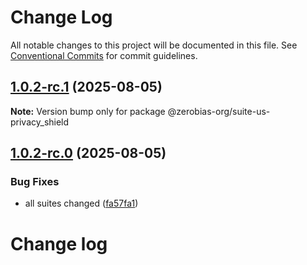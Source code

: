 # Change Log

All notable changes to this project will be documented in this file.
See [Conventional Commits](https://conventionalcommits.org) for commit guidelines.

## [1.0.2-rc.1](https://github.com/zerobias-org/suite/compare/@zerobias-org/suite-us-privacy_shield@1.0.2-rc.0...@zerobias-org/suite-us-privacy_shield@1.0.2-rc.1) (2025-08-05)

**Note:** Version bump only for package @zerobias-org/suite-us-privacy_shield





## [1.0.2-rc.0](https://github.com/zerobias-org/suite/compare/@zerobias-org/suite-us-privacy_shield@1.0.1...@zerobias-org/suite-us-privacy_shield@1.0.2-rc.0) (2025-08-05)


### Bug Fixes

* all suites changed ([fa57fa1](https://github.com/zerobias-org/suite/commit/fa57fa1af7628003297df46b2d7740fe95bd2666))





# Change log
